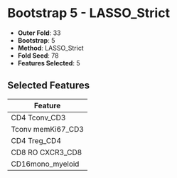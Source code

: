 # Bootstrap 5 - LASSO_Strict

- **Outer Fold**: 33
- **Bootstrap**: 5
- **Method**: LASSO_Strict
- **Fold Seed**: 78
- **Features Selected**: 5

## Selected Features

| Feature |
|---------|
| CD4 Tconv_CD3 |
| Tconv memKi67_CD3 |
| CD4 Treg_CD4 |
| CD8 RO CXCR3_CD8 |
| CD16mono_myeloid |
